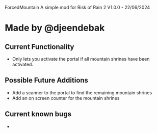 ForcedMountain
A simple mod for Risk of Rain 2
V1.0.0 - 22/06/2024

# Made by @djeendebak

## Current Functionality
- Only lets you activate the portal if all mountain shrines have been activated.

## Possible Future Additions
- Add a scanner to the portal to find the remaining mountain shrines
- Add an on screen counter for the mountain shrines

## Current known bugs
-